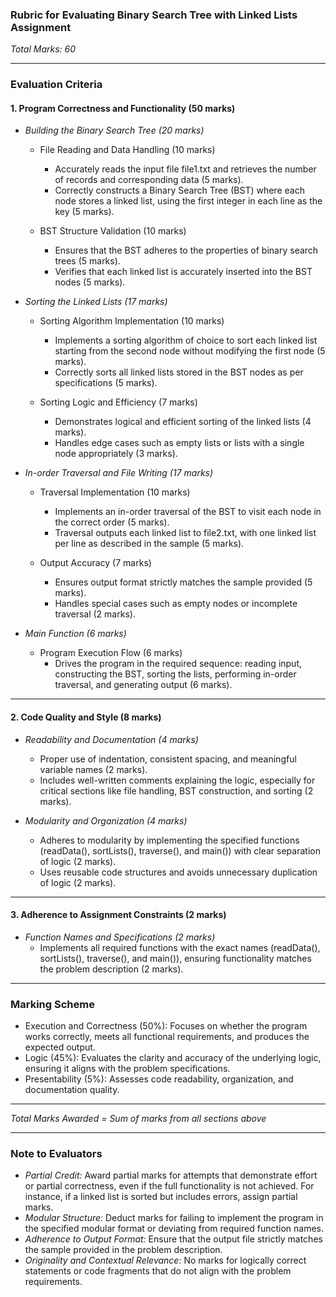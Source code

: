 ### Rubric for Evaluating Binary Search Tree with Linked Lists Assignment

*Total Marks: 60*

---

### Evaluation Criteria

#### 1. Program Correctness and Functionality (50 marks)

- *Building the Binary Search Tree (20 marks)*  
  - File Reading and Data Handling (10 marks)  
    - Accurately reads the input file file1.txt and retrieves the number of records and corresponding data (5 marks).  
    - Correctly constructs a Binary Search Tree (BST) where each node stores a linked list, using the first integer in each line as the key (5 marks).  

  - BST Structure Validation (10 marks)  
    - Ensures that the BST adheres to the properties of binary search trees (5 marks).  
    - Verifies that each linked list is accurately inserted into the BST nodes (5 marks).  

- *Sorting the Linked Lists (17 marks)*  
  - Sorting Algorithm Implementation (10 marks)  
    - Implements a sorting algorithm of choice to sort each linked list starting from the second node without modifying the first node (5 marks).  
    - Correctly sorts all linked lists stored in the BST nodes as per specifications (5 marks).  

  - Sorting Logic and Efficiency (7 marks)  
    - Demonstrates logical and efficient sorting of the linked lists (4 marks).  
    - Handles edge cases such as empty lists or lists with a single node appropriately (3 marks).  

- *In-order Traversal and File Writing (17 marks)*  
  - Traversal Implementation (10 marks)  
    - Implements an in-order traversal of the BST to visit each node in the correct order (5 marks).  
    - Traversal outputs each linked list to file2.txt, with one linked list per line as described in the sample (5 marks).  

  - Output Accuracy (7 marks)  
    - Ensures output format strictly matches the sample provided (5 marks).  
    - Handles special cases such as empty nodes or incomplete traversal (2 marks).  

- *Main Function (6 marks)*  
  - Program Execution Flow (6 marks)  
    - Drives the program in the required sequence: reading input, constructing the BST, sorting the lists, performing in-order traversal, and generating output (6 marks).  

---

#### 2. Code Quality and Style (8 marks)

- *Readability and Documentation (4 marks)*  
  - Proper use of indentation, consistent spacing, and meaningful variable names (2 marks).  
  - Includes well-written comments explaining the logic, especially for critical sections like file handling, BST construction, and sorting (2 marks).  

- *Modularity and Organization (4 marks)*  
  - Adheres to modularity by implementing the specified functions (readData(), sortLists(), traverse(), and main()) with clear separation of logic (2 marks).  
  - Uses reusable code structures and avoids unnecessary duplication of logic (2 marks).  

---

#### 3. Adherence to Assignment Constraints (2 marks)

- *Function Names and Specifications (2 marks)*  
  - Implements all required functions with the exact names (readData(), sortLists(), traverse(), and main()), ensuring functionality matches the problem description (2 marks).  

---

### Marking Scheme

- Execution and Correctness (50%): Focuses on whether the program works correctly, meets all functional requirements, and produces the expected output.  
- Logic (45%): Evaluates the clarity and accuracy of the underlying logic, ensuring it aligns with the problem specifications.  
- Presentability (5%): Assesses code readability, organization, and documentation quality.  

---

*Total Marks Awarded = Sum of marks from all sections above*

---

### Note to Evaluators

- *Partial Credit:* Award partial marks for attempts that demonstrate effort or partial correctness, even if the full functionality is not achieved. For instance, if a linked list is sorted but includes errors, assign partial marks.  
- *Modular Structure:* Deduct marks for failing to implement the program in the specified modular format or deviating from required function names.  
- *Adherence to Output Format:* Ensure that the output file strictly matches the sample provided in the problem description.  
- *Originality and Contextual Relevance:* No marks for logically correct statements or code fragments that do not align with the problem requirements.